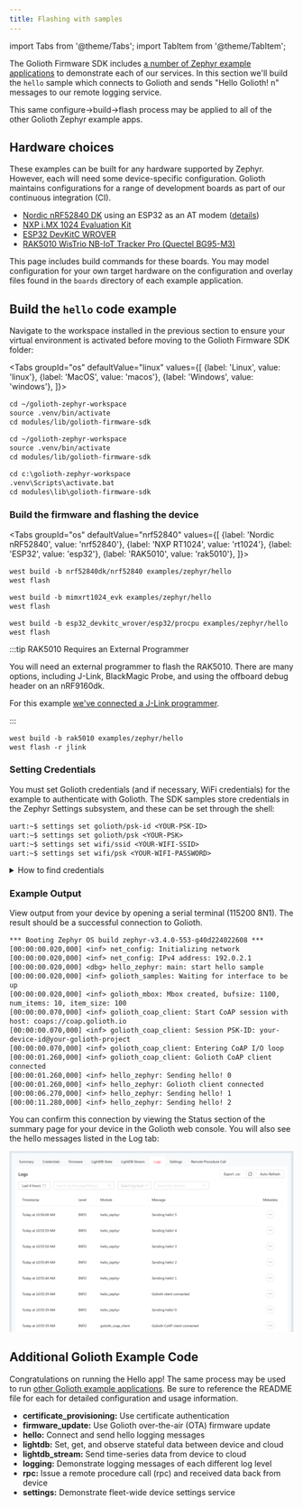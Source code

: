 ```yaml
---
title: Flashing with samples
---
```


import Tabs from '@theme/Tabs';
import TabItem from '@theme/TabItem';

The Golioth Firmware SDK includes [a number of Zephyr example
applications](https://github.com/golioth/golioth-firmware-sdk/tree/main/examples/zephyr)
to demonstrate each of our services. In this section we'll build the `hello`
sample which connects to Golioth and sends "Hello Golioth! n" messages to our
remote logging service.

This same configure&rarr;build&rarr;flash process may be applied to all of the
other Golioth Zephyr example apps.

## Hardware choices

These examples can be built for any hardware supported by Zephyr. However, each
will need some device-specific configuration. Golioth maintains configurations
for a range of development boards as part of our continuous integration (CI).

* [Nordic nRF52840
  DK](https://www.nordicsemi.com/Products/Development-hardware/nRF52840-DK)
  using an ESP32 as an AT modem
  ([details](https://github.com/golioth/golioth-firmware-sdk/tree/main/examples/zephyr/hello#nrf52840-dk--esp32-wroom-32))
* [NXP i.MX 1024 Evaluation
  Kit](https://www.nxp.com/design/design-center/development-boards/i-mx-evaluation-and-development-boards/i-mx-rt1024-evaluation-kit:MIMXRT1024-EVK)
* [ESP32 DevKitC
  WROVER](https://www.espressif.com/en/products/devkits/esp32-devkitc)
* [RAK5010 WisTrio NB-IoT Tracker Pro (Quectel
  BG95-M3)](https://docs.rakwireless.com/Product-Categories/WisTrio/RAK5010)

This page includes build commands for these boards. You may model configuration
for your own target hardware on the configuration and overlay files found in the
`boards` directory of each example application.

## Build the `hello` code example

Navigate to the workspace installed in the previous section to ensure your
virtual environment is activated before moving to the Golioth Firmware SDK
folder:

<Tabs
groupId="os"
defaultValue="linux"
values={[
{label: 'Linux', value: 'linux'},
{label: 'MacOS', value: 'macos'},
{label: 'Windows', value: 'windows'},
]}>

<TabItem value="linux">

```console
cd ~/golioth-zephyr-workspace
source .venv/bin/activate
cd modules/lib/golioth-firmware-sdk
```

</TabItem>

<TabItem value="macos">

```console
cd ~/golioth-zephyr-workspace
source .venv/bin/activate
cd modules/lib/golioth-firmware-sdk
```

</TabItem>

<TabItem value="windows">

```console
cd c:\golioth-zephyr-workspace
.venv\Scripts\activate.bat
cd modules\lib\golioth-firmware-sdk
```

</TabItem>
</Tabs>

### Build the firmware and flashing the device

<Tabs
groupId="os"
defaultValue="nrf52840"
values={[
{label: 'Nordic nRF52840', value: 'nrf52840'},
{label: 'NXP RT1024', value: 'rt1024'},
{label: 'ESP32', value: 'esp32'},
{label: 'RAK5010', value: 'rak5010'},
]}>

<TabItem value="nrf52840">

```console
west build -b nrf52840dk/nrf52840 examples/zephyr/hello
west flash
```
</TabItem>

<TabItem value="rt1024">

```console
west build -b mimxrt1024_evk examples/zephyr/hello
west flash
```
</TabItem>

<TabItem value="esp32">

```console
west build -b esp32_devkitc_wrover/esp32/procpu examples/zephyr/hello
west flash
```
</TabItem>

<TabItem value="rak5010">

:::tip RAK5010 Requires an External Programmer

You will need an external programmer to flash the RAK5010. There are many
options, including J-Link, BlackMagic Probe, and using the offboard debug header
on an nRF9160dk.

For this example [we've connected a J-Link
programmer](https://docs.rakwireless.com/Product-Categories/WisTrio/RAK5010/Quickstart/#through-j-link-rtt-viewer).

:::

```console
west build -b rak5010 examples/zephyr/hello
west flash -r jlink
```
</TabItem>
</Tabs>

### Setting Credentials

You must set Golioth credentials (and if necessary, WiFi credentials) for the
example to authenticate with Golioth. The SDK samples store credentials in the
Zephyr Settings subsystem, and these can be set through the shell:

```console
uart:~$ settings set golioth/psk-id <YOUR-PSK-ID>
uart:~$ settings set golioth/psk <YOUR-PSK>
uart:~$ settings set wifi/ssid <YOUR-WIFI-SSID>
uart:~$ settings set wifi/psk <YOUR-WIFI-PASSWORD>
```

<details>
  <summary>How to find credentials</summary>

![Golioth Console device
credentials](../../../assets/gettingstarted-console-deviceview-credentialspanel.png)

* Golioth credentials are available in the `Credentials` tab for your device
    * Open the Golioth Console
    * Select `Devices` on  the left sidebar and choose your device from the
      resulting list
    * Click on the `Credentials` tab and copy your `PSK-ID` and `PSK`
* If your device connects via WiFi, you will need the `SSID` and `PSK` of your
  wireless access point.
</details>

### Example Output

View output from your device by opening a serial terminal (115200 8N1). The
result should be a successful connection to Golioth.

```console
*** Booting Zephyr OS build zephyr-v3.4.0-553-g40d224022608 ***
[00:00:00.020,000] <inf> net_config: Initializing network
[00:00:00.020,000] <inf> net_config: IPv4 address: 192.0.2.1
[00:00:00.020,000] <dbg> hello_zephyr: main: start hello sample
[00:00:00.020,000] <inf> golioth_samples: Waiting for interface to be up
[00:00:00.020,000] <inf> golioth_mbox: Mbox created, bufsize: 1100, num_items: 10, item_size: 100
[00:00:00.070,000] <inf> golioth_coap_client: Start CoAP session with host: coaps://coap.golioth.io
[00:00:00.070,000] <inf> golioth_coap_client: Session PSK-ID: your-device-id@your-golioth-project
[00:00:00.070,000] <inf> golioth_coap_client: Entering CoAP I/O loop
[00:00:01.260,000] <inf> golioth_coap_client: Golioth CoAP client connected
[00:00:01.260,000] <inf> hello_zephyr: Sending hello! 0
[00:00:01.260,000] <inf> hello_zephyr: Golioth client connected
[00:00:06.270,000] <inf> hello_zephyr: Sending hello! 1
[00:00:11.280,000] <inf> hello_zephyr: Sending hello! 2
```

You can confirm this connection by viewing the Status section of the summary
page for your device in the Golioth web console. You will also see the hello
messages listed in the Log tab:

![Golioth web console log messages](../assets/golioth-console-hello-log-messages.png)

## Additional Golioth Example Code

Congratulations on running the Hello app! The same process may be used to run
[other Golioth example
applications](https://github.com/golioth/golioth-firmware-sdk/tree/main/examples/zephyr).
Be sure to reference the README file for each for detailed configuration and
usage information.

* **certificate_provisioning:** Use certificate authentication
* **firmware_update:** Use Golioth over-the-air (OTA) firmware update
* **hello:** Connect and send hello logging messages
* **lightdb:** Set, get, and observe stateful data between device and cloud
* **lightdb_stream:** Send time-series data from device to cloud
* **logging:** Demonstrate logging messages of each different log level
* **rpc:** Issue a remote procedure call (rpc) and received data back from device
* **settings:** Demonstrate fleet-wide device settings service
